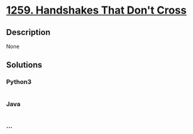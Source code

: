 # [1259. Handshakes That Don't Cross](https://leetcode.com/problems/handshakes-that-dont-cross)

## Description
None


## Solutions


### Python3

```python

```

### Java

```java

```

### ...
```

```

